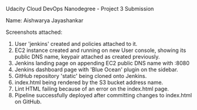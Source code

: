 Udacity Cloud DevOps Nanodegree - Project 3 Submission

Name: Aishwarya Jayashankar

Screenshots attached:
1. User 'jenkins' created and policies attached to it.
2. EC2 instance created and running on new User console, showing its public DNS name, keypair attached as created previously.
3. Jenkins landing page on appending EC2 public DNS name with :8080
4. Jenkins dashboard page with 'Blue Ocean' plugin on the sidebar.
5. GitHub repository 'static' being cloned onto Jenkins.
6. index.html being rendered by the S3 bucket address name.
7. Lint HTML failing because of an error on the index.html page.
8. Pipeline successfully deployed after committing changes to index.html on GitHub.